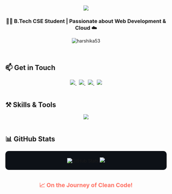 <h1 align="center">
  <img src="https://readme-typing-svg.herokuapp.com/?font=Righteous&size=40&center=true&vCenter=true&width=600&height=80&duration=4000&lines=Hi+There!+👋;+I'm+Harshika+Rathod!" />
</h1>

<h3 align="center">👩‍💻 B.Tech CSE Student | Passionate about Web Development & Cloud ☁️</h3>

<p align="center">
  <img src="https://komarev.com/ghpvc/?username=harshika53&label=Profile%20views&color=0e75b6&style=flat" alt="harshika53" />
</p>

<br>

## 📫 Get in Touch

<div align="center"> 
  <a href="mailto:harshikarathod42@gmail.com">
    <img src="https://img.shields.io/badge/Gmail-333333?style=for-the-badge&logo=gmail&logoColor=red" />
  </a>
  &nbsp;
  <a href="https://www.linkedin.com/in/harshika-rathod" target="_blank">
    <img src="https://img.shields.io/badge/LinkedIn-0077B5?style=for-the-badge&logo=linkedin&logoColor=white" />
  </a>
  &nbsp;
  <a href="https://harshika-portfolio.vercel.app/" target="_blank">
    <img src="https://img.shields.io/badge/Portfolio-FF5722?style=for-the-badge&logo=google-chrome&logoColor=white" />
  </a>
  &nbsp;
  <a href="https://leetcode.com/u/rathod_044/" target="_blank">
    <img src="https://img.shields.io/badge/LeetCode-FFA116?style=for-the-badge&logo=leetcode&logoColor=black" />
  </a>
</div>

<br>

## ⚒️ Skills & Tools

<div align="center">
  <img src="https://skillicons.dev/icons?i=html,css,tailwind,javascript,react,java,mysql,python,github,figma,vercel,aws,docker" />
</div>

<br>

## 📊 GitHub Stats

<div align="center" style="background-color:#0d1117; padding: 20px; border-radius: 10px;">
  <!-- GitHub Stats -->
  <img src="https://github-readme-stats.vercel.app/api?username=harshika53&show_icons=true&theme=radical&locale=en&border_radius=10&cache_seconds=1800" alt="GitHub Stats" />
  <!-- Streak Stats -->
 <img src="https://github-readme-streak-stats.herokuapp.com?user=harshika53&theme=radical&hide_border=false&date_format=M%20j%5B%2C%20Y%5D&cache_seconds=1800&t=20250606" />
</div>


<br>

<p align="center" style="font-size:18px; font-weight:bold; color:#ff6f61;">
     📈 On the Journey of Clean Code!
</p>

